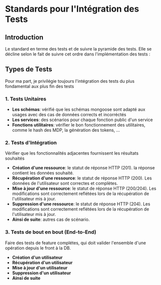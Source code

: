 # Standards pour l'Intégration des Tests

## Introduction
Le standard en terme des tests et de suivre la pyramide des tests.
Elle se décline selon le fait de suivre cet ordre dans l'implémentation des tests :

## Types de Tests
Pour ma part, je privilégie toujours l'intégration des tests du plus fondamental aux plus fin des tests

### 1. Tests Unitaires
- **Les schémas**: vérifié que les schémas mongoose sont adapté aux usages avec des cas de données corrects et incorréctés
- **Les services**: des scénarios pour chaque fonction public d'un service
- **Fonctions utilitaires**: vérifier le bon fonctionnement des utilitaires, comme le hash des MDP, la génération des tokens, ...

### 2. Tests d'Intégration
Vérifier que les fonctionnalités adjacentes fournissent les résultats souhaités

- **Création d'une ressource**: le statut de réponse HTTP (201). la réponse contient les données souhaité.
- **Récupération d'une ressource**: le statut de réponse HTTP (200). Les données de l'utilisateur sont correctes et complètes.
- **Mise à jour d'une ressource**: le statut de réponse HTTP (200/204). Les modifications sont correctement reflétées lors de la récupération de l'utilisateur mis à jour.
- **Suppression d'une ressource**: le statut de réponse HTTP (204). Les modifications sont correctement reflétées lors de la récupération de l'utilisateur mis à jour.
- **Ainsi de suite**: autres cas de scénario.

### 3. Tests de bout en bout (End-to-End)
Faire des tests de feature complétes, qui doit valider l'ensemble d'une opération depuis le front à la DB.

- **Création d'un utilisateur**
- **Récupération d'un utilisateur**
- **Mise à jour d'un utilisateur**
- **Suppression d'un utilisateur**
- **Ainsi de suite**